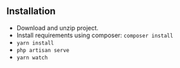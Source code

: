 ## Installation

- Download and unzip project.
- Install requirements using composer:
`composer install`
- `yarn install`
- `php artisan serve`
- `yarn watch`
